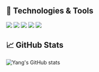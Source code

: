 ## 🔧 Technologies & Tools

[![](https://img.shields.io/badge/Editor-Emacs-informational?style=flat&logo=gnu-emacs&logoColor=white&color=2bbc8a)](https://github.com/yang-l/emacs.d) ![](https://img.shields.io/badge/Cloud-AWS-informational?style=flat&logo=amazon-aws&logoColor=white&color=2bbc8a) ![](https://img.shields.io/badge/Tools-Docker-informational?style=flat&logo=Docker&logoColor=white&color=2bbc8a) ![](https://img.shields.io/badge/Tools-Kubernetes-informational?style=flat&logo=Kubernetes&logoColor=white&color=2bbc8a) ![](https://img.shields.io/badge/Tools-Terraform-informational?style=flat&logo=Terraform&logoColor=white&color=2bbc8a) 

## 📈 GitHub Stats

![Yang's GitHub stats](https://github-readme-stats.vercel.app/api?username=yang-l&count_private=true&show_icons=true&theme=solarized-dark)
